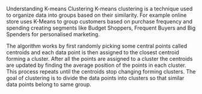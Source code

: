 Understanding K-means Clustering
K-means clustering is a technique used to organize data into groups based on their similarity. For example online store uses K-Means to group customers based on purchase frequency and spending creating segments like Budget Shoppers, Frequent Buyers and Big Spenders for personalised marketing.

The algorithm works by first randomly picking some central points called centroids and each data point is then assigned to the closest centroid forming a cluster. After all the points are assigned to a cluster the centroids are updated by finding the average position of the points in each cluster. This process repeats until the centroids stop changing forming clusters. The goal of clustering is to divide the data points into clusters so that similar data points belong to same group.